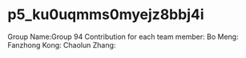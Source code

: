 # p5_ku0uqmms0myejz8bbj4i
Group Name:Group 94
Contribution for each team member:
  Bo Meng:
  Fanzhong Kong:
  Chaolun Zhang:
 
